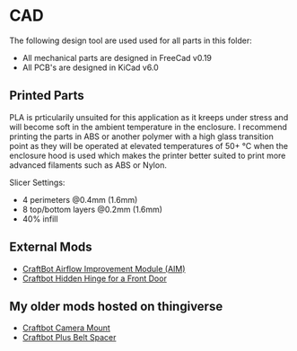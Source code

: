 # CAD 
The following design tool are used used for all parts in this folder:

- All mechanical parts are designed in FreeCad v0.19
- All PCB's are designed in KiCad v6.0

## Printed Parts
PLA is prticularily unsuited for this application as it kreeps under stress and will become soft in the ambient temperature in the enclosure. I recommend printing the parts in ABS or another polymer with a high glass transition point as they will be operated at elevated temperatures of 50+ °C when the enclosure hood is used which makes the printer better suited to print more advanced filaments such as ABS or Nylon. 

Slicer Settings:
- 4 perimeters @0.4mm (1.6mm)
- 8 top/bottom layers @0.2mm (1.6mm)
- 40% infill

## External Mods
- [CraftBot Airflow Improvement Module (AIM)](https://www.thingiverse.com/thing:1100665)
- [Craftbot Hidden Hinge for a Front Door](https://www.thingiverse.com/thing:1472094)

## My older mods hosted on thingiverse
- [Craftbot Camera Mount](https://www.thingiverse.com/thing:2874058)
- [Craftbot Plus Belt Spacer](https://www.thingiverse.com/thing:2840977)
